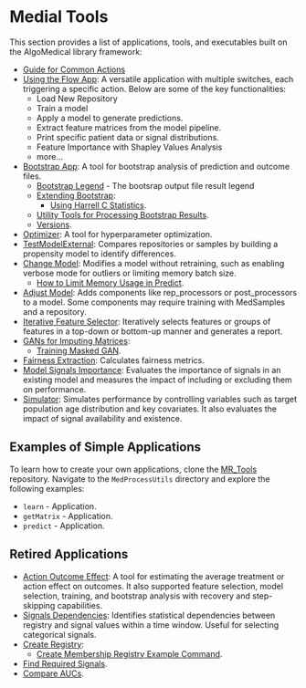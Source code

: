 # Medial Tools

This section provides a list of applications, tools, and executables built on the AlgoMedical library framework:

- [Guide for Common Actions](Guide%20for%20common%20actions)
- [Using the Flow App](Using%20the%20Flow%20App): A versatile application with multiple switches, each triggering a specific action. Below are some of the key functionalities:
    - Load New Repository
    - Train a model
    - Apply a model to generate predictions.
    - Extract feature matrices from the model pipeline.
    - Print specific patient data or signal distributions.
    - Feature Importance with Shapley Values Analysis
    - more...
- [Bootstrap App](bootstrap_app): A tool for bootstrap analysis of prediction and outcome files.
    - [Bootstrap Legend](bootstrap_app/Bootstrap%20legend.md) - The bootsrap output file result legend
    - [Extending Bootstrap](bootstrap_app/Extending%20bootstrap):
        - [Using Harrell C Statistics](bootstrap_app/Extending%20bootstrap/Using%20Harrell%20C%20Statistics.md).
    - [Utility Tools for Processing Bootstrap Results](bootstrap_app/Utility%20tools%20to%20process%20bootstrap%20results.md).
    - [Versions](bootstrap_app/Versions.md).
- [Optimizer](Optimizer.md): A tool for hyperparameter optimization.
- [TestModelExternal](TestModelExternal.md): Compares repositories or samples by building a propensity model to identify differences.
- [Change Model](change_model): Modifies a model without retraining, such as enabling verbose mode for outliers or limiting memory batch size.
    - [How to Limit Memory Usage in Predict](change_model/How%20to%20limit%20memory%20usage%20in%20predict.md).
- [Adjust Model](adjust_model.md): Adds components like rep_processors or post_processors to a model. Some components may require training with MedSamples and a repository.
- [Iterative Feature Selector](Iterative%20Feature%20Selector.md): Iteratively selects features or groups of features in a top-down or bottom-up manner and generates a report.
- [GANs for Imputing Matrices](GANs%20for%20imputing%20matrices):
    - [Training Masked GAN](GANs%20for%20imputing%20matrices/TrainingMaskedGAN.md).
- [Fairness Extraction](Fairness%20extraction.md): Calculates fairness metrics.
- [Model Signals Importance](model_signals_importance.md): Evaluates the importance of signals in an existing model and measures the impact of including or excluding them on performance.
- [Simulator](Simulator.md): Simulates performance by controlling variables such as target population age distribution and key covariates. It also evaluates the impact of signal availability and existence.

## Examples of Simple Applications

To learn how to create your own applications, clone the [MR_Tools](https://github.com/Medial-EarlySign/MR_Tools) repository. Navigate to the `MedProcessUtils` directory and explore the following examples:

* `learn` - Application.
* `getMatrix` - Application.
* `predict` - Application.

## Retired Applications

- [Action Outcome Effect](action_outcome_effect.md): A tool for estimating the average treatment or action effect on outcomes. It also supported feature selection, model selection, training, and bootstrap analysis with recovery and step-skipping capabilities.
- [Signals Dependencies](SignalsDependencies.md): Identifies statistical dependencies between registry and signal values within a time window. Useful for selecting categorical signals.
- [Create Registry](create_registry):
    - [Create Membership Registry Example Command](create_registry/Create%20Membership%20registry%20example%20command.md).
- [Find Required Signals](Find%20Required%20Signals.md).
- [Compare AUCs](Compare%20AUC's.md).

